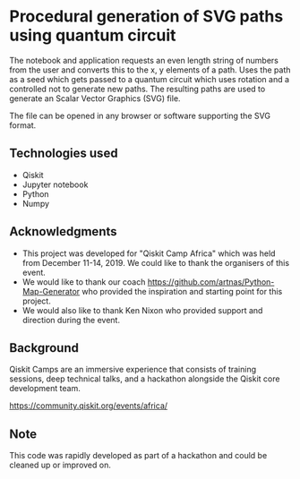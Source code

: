 # Procedural generation of SVG paths using quantum circuit

The notebook and application requests an even length string of numbers from the user and converts this to the x, y elements of a path.
Uses the path as a seed which gets passed to a quantum circuit which uses rotation and a controlled not to 
generate new paths.
The resulting paths are used to generate an Scalar Vector Graphics (SVG) file.

The file can be opened in any browser or software supporting the SVG format.

## Technologies used

* Qiskit
* Jupyter notebook
* Python
* Numpy

## Acknowledgments

* This project was developed for "Qiskit Camp Africa" which was held from December 11-14, 2019. We could like to thank the organisers of this event.
* We would like to thank our coach https://github.com/artnas/Python-Map-Generator who provided the inspiration and starting point for this project.
* We would also like to thank Ken Nixon who provided support and direction during the event.

## Background
Qiskit Camps are an immersive experience that consists of training sessions, deep technical talks, and a hackathon alongside the Qiskit core development team. 

https://community.qiskit.org/events/africa/


## Note
This code was rapidly developed as part of a hackathon and could be cleaned up or improved on.
